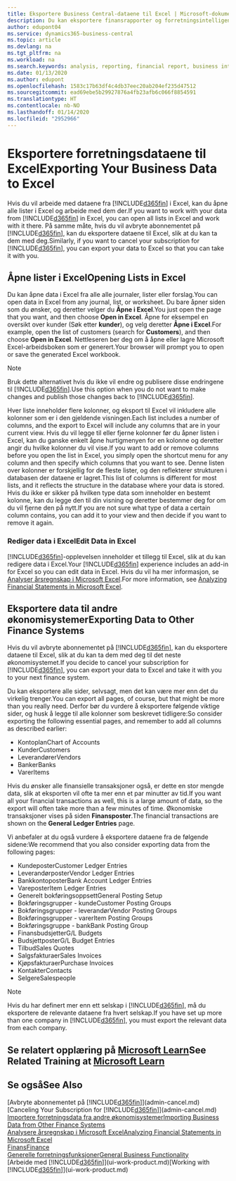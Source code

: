 ```yaml
---
title: Eksportere Business Central-dataene til Excel | Microsoft-dokumentasjon
description: Du kan eksportere finansrapporter og forretningsintelligensdata fra Business Central til Excel, eller du kan åpne Business Central-dataene i Excel.
author: edupont04
ms.service: dynamics365-business-central
ms.topic: article
ms.devlang: na
ms.tgt_pltfrm: na
ms.workload: na
ms.search.keywords: analysis, reporting, financial report, business intelligence, BI, Excel
ms.date: 01/13/2020
ms.author: edupont
ms.openlocfilehash: 1583c17b63df4c4db37eec20ab204ef235d47512
ms.sourcegitcommit: ead69ebe5b29927876a4fb23afb6c066f8854591
ms.translationtype: HT
ms.contentlocale: nb-NO
ms.lasthandoff: 01/14/2020
ms.locfileid: "2952966"
---
```

# <a name="exporting-your-business-data-to-excel"></a><span data-ttu-id="eafeb-103">Eksportere forretningsdataene til Excel</span><span class="sxs-lookup"><span data-stu-id="eafeb-103">Exporting Your Business Data to Excel</span></span>
<span data-ttu-id="eafeb-104">Hvis du vil arbeide med dataene fra [!INCLUDE[d365fin](includes/d365fin_md.md)] i Excel, kan du åpne alle lister i Excel og arbeide med dem der.</span><span class="sxs-lookup"><span data-stu-id="eafeb-104">If you want to work with your data from [!INCLUDE[d365fin](includes/d365fin_md.md)] in Excel, you can open all lists in Excel and work with it there.</span></span> <span data-ttu-id="eafeb-105">På samme måte, hvis du vil avbryte abonnementet på [!INCLUDE[d365fin](includes/d365fin_md.md)], kan du eksportere dataene til Excel, slik at du kan ta dem med deg.</span><span class="sxs-lookup"><span data-stu-id="eafeb-105">Similarly, if you want to cancel your subscription for [!INCLUDE[d365fin](includes/d365fin_md.md)], you can export your data to Excel so that you can take it with you.</span></span>

## <a name="opening-lists-in-excel"></a><span data-ttu-id="eafeb-106">Åpne lister i Excel</span><span class="sxs-lookup"><span data-stu-id="eafeb-106">Opening Lists in Excel</span></span>
<span data-ttu-id="eafeb-107">Du kan åpne data i Excel fra alle alle journaler, lister eller forslag.</span><span class="sxs-lookup"><span data-stu-id="eafeb-107">You can open data in Excel from any journal, list, or worksheet.</span></span> <span data-ttu-id="eafeb-108">Du bare åpner siden som du ønsker, og deretter velger du **Åpne i Excel**.</span><span class="sxs-lookup"><span data-stu-id="eafeb-108">You just open the page that you want, and then choose **Open in Excel**.</span></span> <span data-ttu-id="eafeb-109">Åpne for eksempel en oversikt over kunder (Søk etter **kunder**), og velg deretter **Åpne i Excel**.</span><span class="sxs-lookup"><span data-stu-id="eafeb-109">For example, open the list of customers (search for **Customers**), and then choose **Open in Excel**.</span></span> <span data-ttu-id="eafeb-110">Nettleseren ber deg om å åpne eller lagre Microsoft Excel-arbeidsboken som er generert.</span><span class="sxs-lookup"><span data-stu-id="eafeb-110">Your browser will prompt you to open or save the generated Excel workbook.</span></span>  

> [!NOTE]
> <span data-ttu-id="eafeb-111">Bruk dette alternativet hvis du ikke vil endre og publisere disse endringene til [!INCLUDE[d365fin](includes/d365fin_md.md)].</span><span class="sxs-lookup"><span data-stu-id="eafeb-111">Use this option when you do not want to make changes and publish those changes back to [!INCLUDE[d365fin](includes/d365fin_md.md)].</span></span>  

<span data-ttu-id="eafeb-112">Hver liste inneholder flere kolonner, og eksport til Excel vil inkludere alle kolonner som er i den gjeldende visningen.</span><span class="sxs-lookup"><span data-stu-id="eafeb-112">Each list includes a number of columns, and the export to Excel will include any columns that are in your current view.</span></span> <span data-ttu-id="eafeb-113">Hvis du vil legge til eller fjerne kolonner før du åpner listen i Excel, kan du ganske enkelt åpne hurtigmenyen for en kolonne og deretter angir du hvilke kolonner du vil vise.</span><span class="sxs-lookup"><span data-stu-id="eafeb-113">If you want to add or remove columns before you open the list in Excel, you simply open the shortcut menu for any column and then specify which columns that you want to see.</span></span> <span data-ttu-id="eafeb-114">Denne listen over kolonner er forskjellig for de fleste lister, og den reflekterer strukturen i databasen der dataene er lagret.</span><span class="sxs-lookup"><span data-stu-id="eafeb-114">This list of columns is different for most lists, and it reflects the structure in the database where your data is stored.</span></span> <span data-ttu-id="eafeb-115">Hvis du ikke er sikker på hvilken type data som inneholder en bestemt kolonne, kan du legge den til din visning og deretter bestemmer deg for om du vil fjerne den på nytt.</span><span class="sxs-lookup"><span data-stu-id="eafeb-115">If you are not sure what type of data a certain column contains, you can add it to your view and then decide if you want to remove it again.</span></span>  

### <a name="edit-data-in-excel"></a><span data-ttu-id="eafeb-116">Rediger data i Excel</span><span class="sxs-lookup"><span data-stu-id="eafeb-116">Edit Data in Excel</span></span>
<span data-ttu-id="eafeb-117">[!INCLUDE[d365fin](includes/d365fin_md.md)]-opplevelsen inneholder et tillegg til Excel, slik at du kan redigere data i Excel.</span><span class="sxs-lookup"><span data-stu-id="eafeb-117">Your [!INCLUDE[d365fin](includes/d365fin_md.md)] experience includes an add-in for Excel so you can edit data in Excel.</span></span> <span data-ttu-id="eafeb-118">Hvis du vil ha mer informasjon, se [Analyser årsregnskap i Microsoft Excel](finance-analyze-excel.md).</span><span class="sxs-lookup"><span data-stu-id="eafeb-118">For more information, see [Analyzing Financial Statements in Microsoft Excel](finance-analyze-excel.md).</span></span>  

## <a name="exporting-data-to-other-finance-systems"></a><span data-ttu-id="eafeb-119">Eksportere data til andre økonomisystemer</span><span class="sxs-lookup"><span data-stu-id="eafeb-119">Exporting Data to Other Finance Systems</span></span>
<span data-ttu-id="eafeb-120">Hvis du vil avbryte abonnementet på [!INCLUDE[d365fin](includes/d365fin_md.md)], kan du eksportere dataene til Excel, slik at du kan ta dem med deg til det neste økonomisystemet.</span><span class="sxs-lookup"><span data-stu-id="eafeb-120">If you decide to cancel your subscription for [!INCLUDE[d365fin](includes/d365fin_md.md)], you can export your data to Excel and take it with you to your next finance system.</span></span>  

<span data-ttu-id="eafeb-121">Du kan eksportere alle sider, selvsagt, men det kan være mer enn det du virkelig trenger.</span><span class="sxs-lookup"><span data-stu-id="eafeb-121">You can export all pages, of course, but that might be more than you really need.</span></span> <span data-ttu-id="eafeb-122">Derfor bør du vurdere å eksportere følgende viktige sider, og husk å legge til alle kolonner som beskrevet tidligere:</span><span class="sxs-lookup"><span data-stu-id="eafeb-122">So consider exporting the following essential pages, and remember to add all columns as described earlier:</span></span>  

* <span data-ttu-id="eafeb-123">Kontoplan</span><span class="sxs-lookup"><span data-stu-id="eafeb-123">Chart of Accounts</span></span>  
* <span data-ttu-id="eafeb-124">Kunder</span><span class="sxs-lookup"><span data-stu-id="eafeb-124">Customers</span></span>  
* <span data-ttu-id="eafeb-125">Leverandører</span><span class="sxs-lookup"><span data-stu-id="eafeb-125">Vendors</span></span>  
* <span data-ttu-id="eafeb-126">Banker</span><span class="sxs-lookup"><span data-stu-id="eafeb-126">Banks</span></span>  
* <span data-ttu-id="eafeb-127">Varer</span><span class="sxs-lookup"><span data-stu-id="eafeb-127">Items</span></span>  

<span data-ttu-id="eafeb-128">Hvis du ønsker alle finansielle transaksjoner også, er dette en stor mengde data, slik at eksporten vil ofte ta mer enn et par minutter av tid.</span><span class="sxs-lookup"><span data-stu-id="eafeb-128">If you want all your financial transactions as well, this is a large amount of data, so the export will often take more than a few minutes of time.</span></span> <span data-ttu-id="eafeb-129">Økonomiske transaksjoner vises på siden **Finansposter**.</span><span class="sxs-lookup"><span data-stu-id="eafeb-129">The financial transactions are shown on the **General Ledger Entries** page.</span></span>  

<span data-ttu-id="eafeb-130">Vi anbefaler at du også vurdere å eksportere dataene fra de følgende sidene:</span><span class="sxs-lookup"><span data-stu-id="eafeb-130">We recommend that you also consider exporting data from the following pages:</span></span>  

* <span data-ttu-id="eafeb-131">Kundeposter</span><span class="sxs-lookup"><span data-stu-id="eafeb-131">Customer Ledger Entries</span></span>  
* <span data-ttu-id="eafeb-132">Leverandørposter</span><span class="sxs-lookup"><span data-stu-id="eafeb-132">Vendor Ledger Entries</span></span>  
* <span data-ttu-id="eafeb-133">Bankkontoposter</span><span class="sxs-lookup"><span data-stu-id="eafeb-133">Bank Account Ledger Entries</span></span>  
* <span data-ttu-id="eafeb-134">Vareposter</span><span class="sxs-lookup"><span data-stu-id="eafeb-134">Item Ledger Entries</span></span>  
* <span data-ttu-id="eafeb-135">Generelt bokføringsoppsett</span><span class="sxs-lookup"><span data-stu-id="eafeb-135">General Posting Setup</span></span>  
* <span data-ttu-id="eafeb-136">Bokføringsgrupper - kunde</span><span class="sxs-lookup"><span data-stu-id="eafeb-136">Customer Posting Groups</span></span>  
* <span data-ttu-id="eafeb-137">Bokføringsgrupper - leverandør</span><span class="sxs-lookup"><span data-stu-id="eafeb-137">Vendor Posting Groups</span></span>  
* <span data-ttu-id="eafeb-138">Bokføringsgrupper - varer</span><span class="sxs-lookup"><span data-stu-id="eafeb-138">Item Posting Groups</span></span>  
* <span data-ttu-id="eafeb-139">Bokføringsgruppe - bank</span><span class="sxs-lookup"><span data-stu-id="eafeb-139">Bank Posting Group</span></span>  
* <span data-ttu-id="eafeb-140">Finansbudsjetter</span><span class="sxs-lookup"><span data-stu-id="eafeb-140">G/L Budgets</span></span>  
* <span data-ttu-id="eafeb-141">Budsjettposter</span><span class="sxs-lookup"><span data-stu-id="eafeb-141">G/L Budget Entries</span></span>  
* <span data-ttu-id="eafeb-142">Tilbud</span><span class="sxs-lookup"><span data-stu-id="eafeb-142">Sales Quotes</span></span>  
* <span data-ttu-id="eafeb-143">Salgsfakturaer</span><span class="sxs-lookup"><span data-stu-id="eafeb-143">Sales Invoices</span></span>  
* <span data-ttu-id="eafeb-144">Kjøpsfakturaer</span><span class="sxs-lookup"><span data-stu-id="eafeb-144">Purchase Invoices</span></span>  
* <span data-ttu-id="eafeb-145">Kontakter</span><span class="sxs-lookup"><span data-stu-id="eafeb-145">Contacts</span></span>  
* <span data-ttu-id="eafeb-146">Selgere</span><span class="sxs-lookup"><span data-stu-id="eafeb-146">Salespeople</span></span>  

> [!NOTE]  
>   <span data-ttu-id="eafeb-147">Hvis du har definert mer enn ett selskap i [!INCLUDE[d365fin](includes/d365fin_md.md)], må du eksportere de relevante dataene fra hvert selskap.</span><span class="sxs-lookup"><span data-stu-id="eafeb-147">If you have set up more than one company in [!INCLUDE[d365fin](includes/d365fin_md.md)], you must export the relevant data from each company.</span></span>

## <a name="see-related-training-at-microsoft-learnlearnmodulesconfigure-powerbi-excel-dynamics-365-business-centralindex"></a><span data-ttu-id="eafeb-148">Se relatert opplæring på [Microsoft Learn](/learn/modules/configure-powerbi-excel-dynamics-365-business-central/index)</span><span class="sxs-lookup"><span data-stu-id="eafeb-148">See Related Training at [Microsoft Learn](/learn/modules/configure-powerbi-excel-dynamics-365-business-central/index)</span></span>

## <a name="see-also"></a><span data-ttu-id="eafeb-149">Se også</span><span class="sxs-lookup"><span data-stu-id="eafeb-149">See Also</span></span>
<span data-ttu-id="eafeb-150">[Avbryte abonnementet på [!INCLUDE[d365fin](includes/d365fin_md.md)]](admin-cancel.md)</span><span class="sxs-lookup"><span data-stu-id="eafeb-150">[Canceling Your Subscription for [!INCLUDE[d365fin](includes/d365fin_md.md)]](admin-cancel.md)</span></span>  
[<span data-ttu-id="eafeb-151">Importere forretningsdata fra andre økonomisystemer</span><span class="sxs-lookup"><span data-stu-id="eafeb-151">Importing Business Data from Other Finance Systems</span></span>](across-import-data-configuration-packages.md)  
[<span data-ttu-id="eafeb-152">Analysere årsregnskap i Microsoft Excel</span><span class="sxs-lookup"><span data-stu-id="eafeb-152">Analyzing Financial Statements in Microsoft Excel</span></span>](finance-analyze-excel.md)  
[<span data-ttu-id="eafeb-153">Finans</span><span class="sxs-lookup"><span data-stu-id="eafeb-153">Finance</span></span>](finance.md)  
[<span data-ttu-id="eafeb-154">Generelle forretningsfunksjoner</span><span class="sxs-lookup"><span data-stu-id="eafeb-154">General Business Functionality</span></span>](ui-across-business-areas.md)  
<span data-ttu-id="eafeb-155">[Arbeide med [!INCLUDE[d365fin](includes/d365fin_md.md)]](ui-work-product.md)</span><span class="sxs-lookup"><span data-stu-id="eafeb-155">[Working with [!INCLUDE[d365fin](includes/d365fin_md.md)]](ui-work-product.md)</span></span>  
